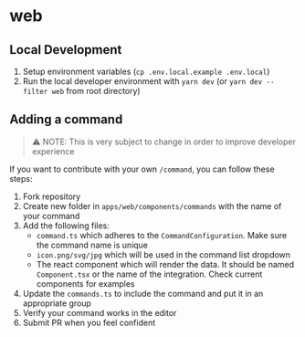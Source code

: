 # web

## Local Development

1. Setup environment variables (`cp .env.local.example .env.local`)
2. Run the local developer environment with `yarn dev` (or `yarn dev --filter web` from root directory)

## Adding a command

> ⚠️ NOTE: This is very subject to change in order to improve developer experience

If you want to contribute with your own `/command`, you can follow these steps:

1. Fork repository
2. Create new folder in `apps/web/components/commands` with the name of your command
3. Add the following files:
   - `command.ts` which adheres to the `CommandConfiguration`. Make sure the command name is unique
   - `icon.png/svg/jpg` which will be used in the command list dropdown
   - The react component which will render the data. It should be named `Component.tsx` or the name of the integration. Check current components for examples
4. Update the `commands.ts` to include the command and put it in an appropriate group
5. Verify your command works in the editor
6. Submit PR when you feel confident
